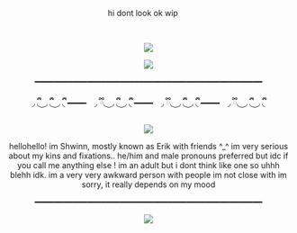 <p align="center">  ‎ ‎ ‎ ‎ ‎  ‎ ‎ ‎ ‎ ‎  ‎ ‎ ‎ ‎ ‎  ‎ ‎ ‎ ‎ ‎  hi dont look ok wip ‎ ‎ ‎ ‎ ‎  ‎ ‎ ‎ ‎ ‎ ‎ ‎ ‎ ‎ ‎  ‎ ‎ ‎ ‎ ‎   ‎ ‎ ‎ ‎ ‎ <p align="center">‎
<p align="center"><img src=https://files.catbox.moe/do4q4e.png><p align="center">
<p align="center"><img src=https://files.catbox.moe/ym1d2c.gif><p align="center">
<p align="center">━━━━━━━━━━━━━━━━━━━━━━━━━━━━━━━━━━━━━━━━━━━━━━━━<p align="center">
<p align="center">◞  ྀི◟ ͜  ◞ ྀི◟  ͜  ◞ ྀི◟ ━━━━⠀ ◞  ྀི◟ ͜  ◞ ྀི◟  ͜  ◞ ྀི◟  ━━━━⠀ ◞  ྀི◟ ͜  ◞ ྀི◟  ͜  ◞ ྀི◟ ━━━━⠀ ◞  ྀི◟ ͜  ◞ ྀི◟  ͜  ◞ ྀི◟<p align="center"> 
<p align="center"><img src=https://files.catbox.moe/x2hi8u.gif><p align="center">
<p align="center">hellohello! im Shwinn, mostly known as Erik with friends ^_^ im very serious about my kins and fixations.. he/him and male pronouns preferred but idc if you call me anything else ! im an adult but i dont think like one so uhhh blehh idk. im a very very awkward person with people im not close with im sorry, it really depends on my mood<p align="center">
<p align="center">━━━━━━━━━━━━━━━━━━━━━━━━━━━━━━━━━━━━━━━━━━━━━━━━<p align="center">
<p align="center"><img src=https://files.catbox.moe/f417ce.png><p align="center">
